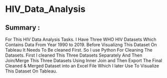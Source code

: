# HIV_Data_Analysis

## Summary : 
For This HIV Data Analysis Tasks. I Have Three WHO HIV Datasets Which Contains Data From Year 1990 to 2019. Before Visualizng This Dataset On Tableau It Needs To Be cleaned First. So I use Python For Cleaning The Datasets. First I cleaned This Three Datasets Separately And Then Join/Merge This Three Datasets Using Inner Join and Then Export The Final Cleaned & Merged Dataset into an Excel File Which I later Use To Visualize This Dataset On Tableau.
